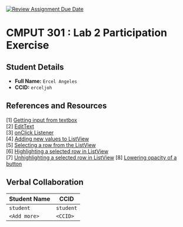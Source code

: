 [![Review Assignment Due Date](https://classroom.github.com/assets/deadline-readme-button-22041afd0340ce965d47ae6ef1cefeee28c7c493a6346c4f15d667ab976d596c.svg)](https://classroom.github.com/a/4btn9xaF)
# CMPUT 301 : Lab 2 Participation Exercise

## Student Details

- **Full Name:** `Ercel Angeles`
- **CCID:** `erceljoh`

## References and Resources

[1] [Getting input from textbox](https://www.youtube.com/watch?v=tZvjSl9dswg)  
[2] [EditText](https://www.youtube.com/watch?v=-Yelywy0idc)  
[3] [onClick Listener](https://www.youtube.com/watch?v=fqfv6gOZZhY)  
[4] [Adding new values to ListView](https://www.youtube.com/watch?v=7yZngVxaZDM)  
[5] [Selecting a row from the ListView](https://www.youtube.com/watch?v=5F5EJ1LUoZY)  
[6] [Highlighting a selected row in ListView](https://stackoverflow.com/questions/5853719/highlighting-only-the-selected-item-in-the-listview-in-android)  
[7] [Unhighlighting a selected row in ListView](https://stackoverflow.com/questions/48253761/how-do-i-clear-listview-selection)
[8] [Lowering opacity of a button](https://stackoverflow.com/questions/2838757/how-to-set-opacity-alpha-for-view-in-android)

## Verbal Collaboration

| Student Name | CCID      |
| ------------ | --------- |
| `student`    | `student` |
| `<Add more>` | `<CCID>`  |
